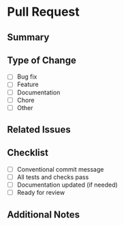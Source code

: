 # Pull Request

## Summary
<!-- Briefly describe the purpose of this PR and what it changes. -->

## Type of Change
- [ ] Bug fix
- [ ] Feature
- [ ] Documentation
- [ ] Chore
- [ ] Other

## Related Issues
<!-- List any related issues, e.g. Fixes #123 -->

## Checklist
- [ ] Conventional commit message
- [ ] All tests and checks pass
- [ ] Documentation updated (if needed)
- [ ] Ready for review

## Additional Notes
<!-- Any extra context, screenshots, or information for reviewers. -->
